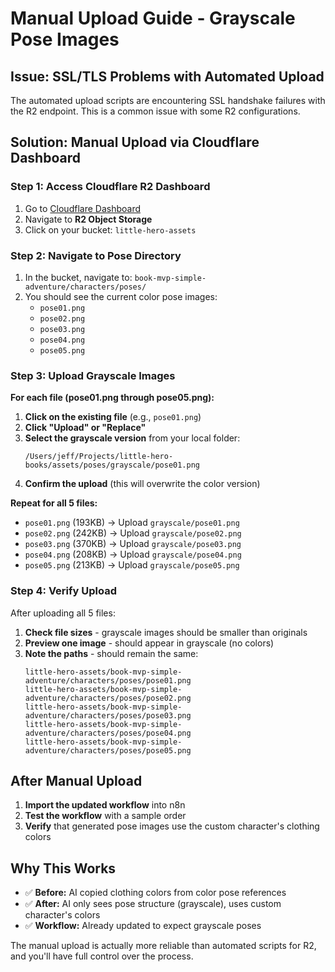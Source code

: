 # Manual Upload Guide - Grayscale Pose Images

## Issue: SSL/TLS Problems with Automated Upload

The automated upload scripts are encountering SSL handshake failures with the R2 endpoint. This is a common issue with some R2 configurations.

## Solution: Manual Upload via Cloudflare Dashboard

### Step 1: Access Cloudflare R2 Dashboard

1. Go to [Cloudflare Dashboard](https://dash.cloudflare.com/)
2. Navigate to **R2 Object Storage**
3. Click on your bucket: `little-hero-assets`

### Step 2: Navigate to Pose Directory

1. In the bucket, navigate to: `book-mvp-simple-adventure/characters/poses/`
2. You should see the current color pose images:
   - `pose01.png`
   - `pose02.png` 
   - `pose03.png`
   - `pose04.png`
   - `pose05.png`

### Step 3: Upload Grayscale Images

**For each file (pose01.png through pose05.png):**

1. **Click on the existing file** (e.g., `pose01.png`)
2. **Click "Upload" or "Replace"**
3. **Select the grayscale version** from your local folder:
   ```
   /Users/jeff/Projects/little-hero-books/assets/poses/grayscale/pose01.png
   ```
4. **Confirm the upload** (this will overwrite the color version)

**Repeat for all 5 files:**
- `pose01.png` (193KB) → Upload `grayscale/pose01.png`
- `pose02.png` (242KB) → Upload `grayscale/pose02.png`
- `pose03.png` (370KB) → Upload `grayscale/pose03.png`
- `pose04.png` (208KB) → Upload `grayscale/pose04.png`
- `pose05.png` (213KB) → Upload `grayscale/pose05.png`

### Step 4: Verify Upload

After uploading all 5 files:
1. **Check file sizes** - grayscale images should be smaller than originals
2. **Preview one image** - should appear in grayscale (no colors)
3. **Note the paths** - should remain the same:
   ```
   little-hero-assets/book-mvp-simple-adventure/characters/poses/pose01.png
   little-hero-assets/book-mvp-simple-adventure/characters/poses/pose02.png
   little-hero-assets/book-mvp-simple-adventure/characters/poses/pose03.png
   little-hero-assets/book-mvp-simple-adventure/characters/poses/pose04.png
   little-hero-assets/book-mvp-simple-adventure/characters/poses/pose05.png
   ```

## After Manual Upload

1. **Import the updated workflow** into n8n
2. **Test the workflow** with a sample order
3. **Verify** that generated pose images use the custom character's clothing colors

## Why This Works

- ✅ **Before:** AI copied clothing colors from color pose references
- ✅ **After:** AI only sees pose structure (grayscale), uses custom character's colors
- ✅ **Workflow:** Already updated to expect grayscale poses

The manual upload is actually more reliable than automated scripts for R2, and you'll have full control over the process.

